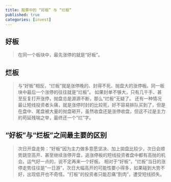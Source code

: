 ```yaml
---
title: 股票中的 “好板” 与 “烂板”
published: true
categories: [invest]
---
```


## 好板
> 在同一个板块中，最先涨停的就是“好板”。

## 烂板
> 与“好板”相反，“烂板”就是涨停晚的、封得不死、抛盘大的涨停板。同一板块中最后一个涨停的往往就是“烂板”。
> 如果封单不够大，只有几千手、甚至反复打开涨停，抛盘总是源源不断，那么“烂板”无疑了。
> 还有一种情况最让短线投资者头痛，就是涨停时封的比较死，好不容易排队买到了，但是在盘中、尾盘被大量的抛盘砸开，虽然收盘还是涨停收盘，但这不过是主力的苟延残喘之举，最终还一个“烂”字。

## “好板”与“烂板”之间最主要的区别
> 次日开盘走势：“好板”因为主力做多意愿坚决、加上拋盘比较少，次日会顺势跳空高开、甚至继续涨停开盘，追涨停板的短线投资者盘中都有高抛的机会。运气好一点的，说不定再来一个好板。
> 相对于“好板”，“烂板”当日的涨停走势往往是“一日游”，次日大幅高开的可能性要小得多，如果碰到大势不好，出现低开也不奇怪。“打板”的投资者只能忍痛“割肉”，遭受短线损失。